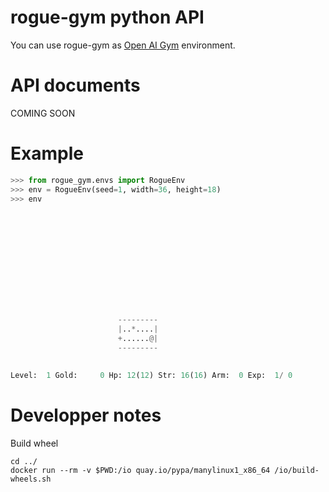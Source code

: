 # rogue-gym python API

You can use rogue-gym as [Open AI Gym](https://github.com/openai/gym) environment.

# API documents
COMING SOON

# Example

```python
>>> from rogue_gym.envs import RogueEnv
>>> env = RogueEnv(seed=1, width=36, height=18)
>>> env
                                    
                                    
                                    
                                    
                                    
                                    
                                    
                                    
                                    
                                    
                                    
                                    
                        ---------   
                        |..*....|   
                        +......@|   
                        ---------   
                                    
                                    
Level:  1 Gold:     0 Hp: 12(12) Str: 16(16) Arm:  0 Exp:  1/ 0
```


# Developper notes
Build wheel 
```
cd ../
docker run --rm -v $PWD:/io quay.io/pypa/manylinux1_x86_64 /io/build-wheels.sh
```
